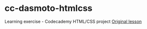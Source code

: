 # cc-dasmoto-htmlcss
Learning exercise - Codecademy HTML/CSS project
[Original lesson](https://www.codecademy.com/paths/full-stack-engineer-career-path/tracks/fscp-22-developing-websites-locally/modules/wdcp-22-developing-with-css/projects/dasmoto)
